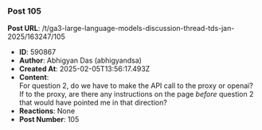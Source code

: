 ### Post 105
**Post URL**: /t/ga3-large-language-models-discussion-thread-tds-jan-2025/163247/105
- **ID**: 590867
- **Author**: Abhigyan Das (abhigyandsa)
- **Created At**: 2025-02-05T13:56:17.493Z
- **Content**:  
  For question 2, do we have to make the API call to the proxy or openai? If to the proxy, are there any instructions on the page <em>before</em> question 2 that would have pointed me in that direction?
- **Reactions**: None
- **Post Number**: 105

